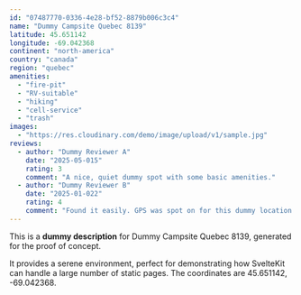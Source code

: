 ```yaml
---
id: "07487770-0336-4e28-bf52-8879b006c3c4"
name: "Dummy Campsite Quebec 8139"
latitude: 45.651142
longitude: -69.042368
continent: "north-america"
country: "canada"
region: "quebec"
amenities:
  - "fire-pit"
  - "RV-suitable"
  - "hiking"
  - "cell-service"
  - "trash"
images:
  - "https://res.cloudinary.com/demo/image/upload/v1/sample.jpg"
reviews:
  - author: "Dummy Reviewer A"
    date: "2025-05-015"
    rating: 3
    comment: "A nice, quiet dummy spot with some basic amenities."
  - author: "Dummy Reviewer B"
    date: "2025-01-022"
    rating: 4
    comment: "Found it easily. GPS was spot on for this dummy location."
---
```


This is a **dummy description** for Dummy Campsite Quebec 8139, generated for the proof of concept.

It provides a serene environment, perfect for demonstrating how SvelteKit can handle a large number of static pages. The coordinates are 45.651142, -69.042368.

